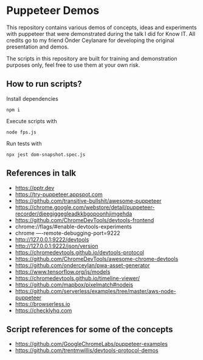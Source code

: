 # Puppeteer Demos

This repository contains various demos of concepts, ideas and experiments with puppeteer that were demonstrated during the talk I did for Know IT. All credits go to my friend Önder Ceylanare for developing the original presentation and demos.


The scripts in this repository are built for training and demonstration purposes only, feel free to use them at your own risk.

## How to run scripts?

Install dependencies
```
npm i
```

Execute scripts with
```
node fps.js
```

Run tests with
```
npx jest dom-snapshot.spec.js
```

## References in talk 

* https://pptr.dev
* https://try-puppeteer.appspot.com
* https://github.com/transitive-bullshit/awesome-puppeteer
* https://chrome.google.com/webstore/detail/puppeteer-recorder/djeegiggegleadkkbgopoonhjimgehda
* https://github.com/ChromeDevTools/devtools-frontend
* chrome://flags/#enable-devtools-experiments
* chrome —-remote-debugging-port=9222
* http://127.0.0.1:9222/devtools
* http://127.0.0.1:9222/json/version
* https://chromedevtools.github.io/devtools-protocol
* https://github.com/ChromeDevTools/awesome-chrome-devtools
* https://github.com/onderceylan/pwa-asset-generator
* https://www.tensorflow.org/js/models
* https://chromedevtools.github.io/timeline-viewer/
* https://github.com/mapbox/pixelmatch#nodejs
* https://github.com/serverless/examples/tree/master/aws-node-puppeteer
* https://browserless.io
* https://checklyhq.com

## Script references for some of the concepts
* https://github.com/GoogleChromeLabs/puppeteer-examples
* https://github.com/trentmwillis/devtools-protocol-demos
